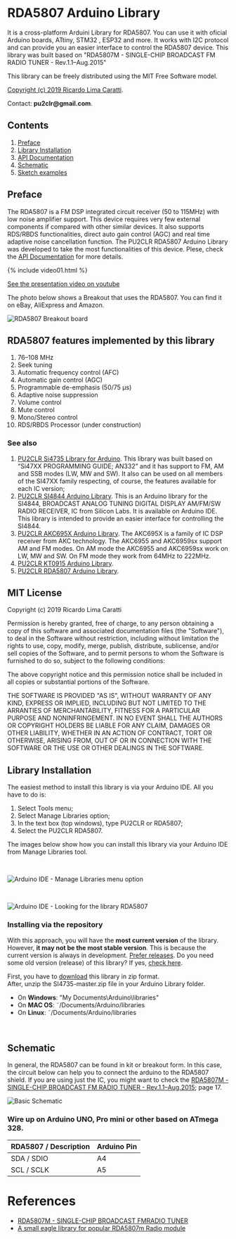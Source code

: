# RDA5807 Arduino Library

It is a cross-platform Arduini Library for RDA5807. You can use it with oficial Arduino boards, ATtiny, STM32 , ESP32 and more. It works with I2C protocol and can provide you an easier interface to control the RDA5807 device. This library was built based on "RDA5807M - SINGLE-CHIP BROADCAST FM RADIO TUNER - Rev.1.1–Aug.2015"

This library can be freely distributed using the MIT Free Software model. 

[Copyright (c) 2019 Ricardo Lima Caratti](https://pu2clr.github.io/RDA5807/#mit-license). 

Contact: __pu2clr@gmail.com__.


## Contents

1. [Preface](https://pu2clr.github.io/RDA5807#preface)
2. [Library Installation](https://pu2clr.github.io/RDA5807#library-installation)
3. [API Documentation](https://pu2clr.github.io/RDA5807/extras/apidoc/html)
4. [Schematic](https://pu2clr.github.io/RDA5807#schematic)
5. [Sketch examples](https://github.com/pu2clr/RDA5807/tree/master/examples)


## Preface 

The RDA5807 is a FM DSP integrated circuit receiver (50 to 115MHz) with low noise amplifier support. This device requires very few external components if compared with other similar devices. It also supports RDS/RBDS functionalities, direct auto gain control (AGC) and real time adaptive noise cancellation function. The PU2CLR RDA5807 Arduino Library was developed to take the most functionalities of this device. Plese, check the [API Documentation](https://pu2clr.github.io/RDA5807/extras/apidoc/html/) for more details. 


{% include video01.html %}

[See the presentation video on youtube](https://youtu.be/eLWEWEjxM8U) 

The photo below shows a Breakout that uses the RDA5807. You can find it on eBay, AliExpress and Amazon. 

![RDA5807 Breakout board](extras/images/breakout_01A.png)


## RDA5807 features implemented by this library

1. 76–108 MHz
2. Seek tuning
3. Automatic frequency control (AFC)
4. Automatic gain control (AGC)
5. Programmable de-emphasis (50/75 μs)
6. Adaptive noise suppression
7. Volume control
8. Mute control
9. Mono/Stereo control
10. RDS/RBDS Processor (under construction)


### See also

1. [PU2CLR Si4735 Library for Arduino](https://pu2clr.github.io/SI4735/). This library was built based on “Si47XX PROGRAMMING GUIDE; AN332” and it has support to FM, AM and SSB modes (LW, MW and SW). It also can be used on all members of the SI47XX family respecting, of course, the features available for each IC version; 
2. [PU2CLR SI4844 Arduino Library](https://github.com/pu2clr/SI4844). This is an Arduino library for the SI4844, BROADCAST ANALOG TUNING DIGITAL DISPLAY AM/FM/SW RADIO RECEIVER,  IC from Silicon Labs.  It is available on Arduino IDE. This library is intended to provide an easier interface for controlling the SI4844.
3. [PU2CLR AKC695X Arduino Library](https://pu2clr.github.io/AKC695X/). The AKC695X is a family of IC DSP receiver from AKC technology. The AKC6955 and AKC6959sx support AM and FM modes. On AM mode the AKC6955 and AKC6959sx work on LW, MW and SW. On FM mode they work from 64MHz to 222MHz.
4. [PU2CLR KT0915 Arduino Library](https://pu2clr.github.io/KT0915/).
5. [PU2CLR RDA5807 Arduino Library](https://pu2clr.github.io/RDA5807/).


## MIT License 

Copyright (c) 2019 Ricardo Lima Caratti

Permission is hereby granted, free of charge, to any person obtaining a copy of this software and associated documentation files (the "Software"), to deal in the Software without restriction, including without limitation the rights to use, copy, modify, merge, publish, distribute, sublicense, and/or sell copies of the Software, and to permit persons to whom the Software is furnished to do so, subject to the following conditions:

The above copyright notice and this permission notice shall be included in all copies or substantial portions of the Software.

THE SOFTWARE IS PROVIDED "AS IS", WITHOUT WARRANTY OF ANY KIND, EXPRESS OR IMPLIED, INCLUDING BUT NOT LIMITED TO THE ARRANTIES OF MERCHANTABILITY, FITNESS FOR A PARTICULAR PURPOSE AND NONINFRINGEMENT. IN NO EVENT SHALL THE AUTHORS OR COPYRIGHT HOLDERS BE LIABLE FOR ANY CLAIM, DAMAGES OR OTHER LIABILITY, WHETHER IN AN ACTION OF CONTRACT, TORT OR OTHERWISE, ARISING FROM, OUT OF OR IN CONNECTION WITH THE SOFTWARE OR THE USE OR OTHER DEALINGS IN THE SOFTWARE.


## Library Installation

 The easiest method to install this library is via your Arduino IDE. All you have to do is:
 
 1. Select Tools menu;
 2. Select Manage Libraries option;
 3. In the text box (top windows), type PU2CLR or RDA5807;
 4. Select the PU2CLR RDA5807. 


The images below show how you can install this library via your Arduino IDE from Manage Libraries tool.

<BR>

![Arduino IDE - Manage Libraries menu option](extras/images/RDA5807_install_01.png)

<BR>

![Arduino IDE - Looking for the library RDA5807](extras/images/RDA5807_install_02.png)


### Installing via the repository 

With this approach, you will have the __most current version__ of the library. However, __it may not be the most stable version__. This is because the current version is always in development. [Prefer releases](https://github.com/pu2clr/RDA5807/releases). Do you need some old version (release) of this library?  If yes, [check here](https://github.com/pu2clr/RDA5807/releases).


First, you have to [download](https://github.com/pu2clr/RDA5807/archive/master.zip) this library in zip format.  
After, unzip the SI4735-master.zip file in your Arduino Library folder. 

* On __Windows__: "My Documents\Arduino\libraries"
* On __MAC OS__: ˜/Documents/Arduino/libraries
* On __Linux__: ˜/Documents/Arduino/libraries

<BR>

## Schematic

 In general, the RDA5807 can be found in kit or breakout form. In this case, the circuit below can help you to connect the arduino to the RDA5807 shield. If you are using just the IC, you might want to check the  [RDA5807M - SINGLE-CHIP BROADCAST FM RADIO TUNER - Rev.1.1–Aug.2015](https://datasheet.lcsc.com/szlcsc/RDA-Microelectronics-RDA5807MS_C167246.pdf); page 17.


![Basic Schematic](./extras/images/circuit_basic.png)


### Wire up on Arduino UNO, Pro mini or other based on ATmega 328.

| RDA5807 / Description |  Arduino Pin  |
| --------------------- | ------------  |
| SDA / SDIO            |     A4        |
| SCL / SCLK            |     A5        |



# References 

* [RDA5807M - SINGLE-CHIP BROADCAST FMRADIO TUNER](https://www.electrodragon.com/w/images/5/5f/RDA5807M_datasheet_v1.pdf)
* [A small eagle library for popular RDA5807m Radio module](https://github.com/TigerBouli/RDA5807m-Module-)

